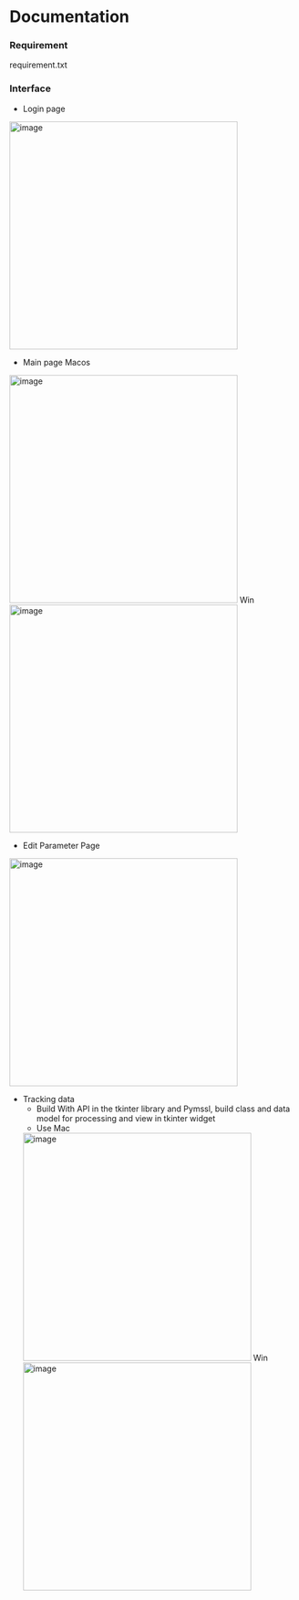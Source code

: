 # Documentation

### Requirement

requirement.txt
  
### Interface

- Login page

<img width="400" alt="image" src ="https://github.com/DatMinhLeChon/CE_GUI/assets/93373784/09648b41-b345-4cbe-a6b1-32b762067086">

- Main page
  Macos
<img width="400" alt="image" src="https://github.com/DatMinhLeChon/CE.P3_LASER.Py/assets/93373784/23f07b6f-5eaf-43c6-b438-e07109da4fe9">
  Win
<img width="400" alt="image" src="https://github.com/DatMinhLeChon/CE_P3.GUI/assets/93373784/6e40dfde-e85e-4d32-8a73-af7619054dee">

- Edit Parameter Page
<img width="400" alt="image" src="https://github.com/DatMinhLeChon/CE_P3.GUI/assets/93373784/e3928e47-1f28-4149-b9f2-d7dccef77c92">

- Tracking data
  * Build
  With API in the tkinter library and Pymssl, build class and data model for processing and view in tkinter widget
  * Use
    Mac
   <img width="400" alt="image" src="https://github.com/DatMinhLeChon/CE.P3_LASER.Py/assets/93373784/3d010900-cb1d-4721-99a9-193f64b29a82">
    Win
  <img width="400" alt="image" src="https://github.com/DatMinhLeChon/CE_P3.GUI/assets/93373784/f695831f-9bf3-4e5c-a877-346f551ee86a">

  
